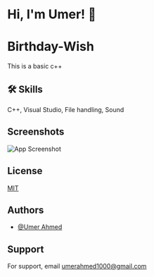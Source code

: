 # Hi, I'm Umer! 👋


# Birthday-Wish
This is a basic c++

## 🛠 Skills
C++, Visual Studio, File handling, Sound


## Screenshots
![App Screenshot](https://github.com/imumer12/Birthday-Wish/blob/main/birthday%20wish.png)


## License

[MIT](https://choosealicense.com/licenses/mit/)


## Authors

- [@Umer Ahmed](https://www.github.com/imumer16)


## Support

For support, email umerahmed1000@gmail.com
